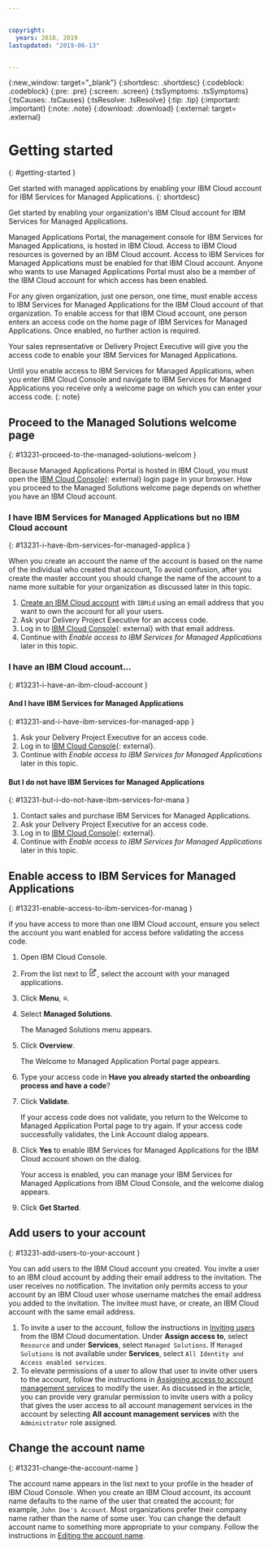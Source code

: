 ```yaml
---


copyright:
  years: 2018, 2019
lastupdated: "2019-06-13"


---
```


{:new_window: target="_blank"} 
{:shortdesc: .shortdesc} 
{:codeblock: .codeblock} 
{:pre: .pre} 
{:screen: .screen} 
{:tsSymptoms: .tsSymptoms} 
{:tsCauses: .tsCauses} 
{:tsResolve: .tsResolve} 
{:tip: .tip} 
{:important: .important} 
{:note: .note} 
{:download: .download} 
{:external: target= .external} 

# Getting started
{: #getting-started } 

Get started with managed applications by enabling your IBM Cloud account for IBM Services for Managed Applications.
{: shortdesc} 

Get started by enabling your organization's IBM Cloud account for IBM
Services for Managed Applications.

Managed Applications Portal, the management console for IBM Services for
Managed Applications, is hosted in IBM Cloud. Access to IBM Cloud
resources is governed by an IBM Cloud account. Access to IBM Services
for Managed Applications must be enabled for that IBM Cloud account.
Anyone who wants to use Managed Applications Portal must also be a
member of the IBM Cloud account for which access has been enabled.

For any given organization, just one person, one time, must enable
access to IBM Services for Managed Applications for the IBM Cloud
account of that organization. To enable access for that IBM Cloud
account, one person enters an access code on the home page of IBM
Services for Managed Applications. Once enabled, no further action is
required.

Your sales representative or Delivery Project Executive will give you
the access code to enable your IBM Services for Managed Applications.

Until you enable access to IBM Services for Managed
Applications, when you enter IBM Cloud Console and navigate to IBM
Services for Managed Applications you receive only a welcome page on
which you can enter your access code.
{: note} 

## Proceed to the Managed Solutions welcome page
{: #13231-proceed-to-the-managed-solutions-welcom } 

Because Managed Applications Portal is hosted in IBM Cloud, you must
open the [IBM Cloud Console](https://cloud.ibm.com/){: external} login page in your
browser. How you proceed to the Managed Solutions welcome page depends
on whether you have an IBM Cloud
account.

### I have IBM Services for Managed Applications but no IBM Cloud account
{: #13231-i-have-ibm-services-for-managed-applica } 

When you create an account the name of the account is based on the name
of the individual who created that account, To avoid confusion, after
you create the master account you should change the name of the account
to a name more suitable for your organization as discussed later in this
topic.

1.  [Create an IBM Cloud
    account](/docs/account/account_faq.html#create-account) with `IBMid`
    using an email address that you want to own the account for all your
    users.
2.  Ask your Delivery Project Executive for an access code.
3.  Log in to [IBM Cloud Console](https://cloud.ibm.com/){: external} with that
    email address.
4.  Continue with *_Enable access to IBM Services for Managed
    Applications_* later in this topic.

### I have an IBM Cloud account...
{: #13231-i-have-an-ibm-cloud-account } 

#### And I have IBM Services for Managed Applications
{: #13231-and-i-have-ibm-services-for-managed-app } 

1.  Ask your Delivery Project Executive for an access code.
2.  Log in to [IBM Cloud Console](https://cloud.ibm.com/){: external}.
3.  Continue with *_Enable access to IBM Services for Managed
    Applications_* later in this topic.

#### But I do not have IBM Services for Managed Applications
{: #13231-but-i-do-not-have-ibm-services-for-mana } 

1.  Contact sales and purchase IBM Services for Managed Applications.
2.  Ask your Delivery Project Executive for an access code.
3.  Log in to [IBM Cloud Console](https://cloud.ibm.com/){: external}.
4.  Continue with *_Enable access to IBM Services for Managed
    Applications_* later in this topic.

## Enable access to IBM Services for Managed Applications
{: #13231-enable-access-to-ibm-services-for-manag } 

if you have access to more than one IBM Cloud account, ensure you select
the account you want enabled for access before validating the access
code.

1.  Open IBM Cloud Console.

2.  From the list next to <svg aria-label="pencil with paper"
    alt="pencil with paper" viewBox="0 0 32 32" width="16"
    height="16"><path d="M22 22v6H6V4h10V2H6a2 2 0 0 0-2 2v24a2 2 0 0
    0 2 2h16a2 2 0 0 0 2-2v-6z"/><path d="M29.537 5.76L26.24
    2.463a1.58 1.58 0 0 0-2.236 0L10 16.467V22h5.533L29.537 7.995a1.58
    1.58 0 0 0 0-2.235zM14.704 20H12v-2.704l9.44-9.441 2.705
    2.704zM25.56 9.145l-2.704-2.704 2.267-2.267 2.704
    2.704z"/></svg>, select the account with your managed
    applications.

3.  Click **Menu**, ≡.

4.  Select **Managed Solutions**.
    
    The Managed Solutions menu appears.

5.  Click **Overview**.
    
    The Welcome to Managed Application Portal page appears.

6.  Type your access code in **Have you already started the onboarding
    process and have a code**?

7.  Click **Validate**.
    
    If your access code does not validate, you return to the Welcome to
    Managed Application Portal page to try again. If your access code
    successfully validates, the Link Account dialog appears.

8.  Click **Yes** to enable IBM Services for Managed Applications for
    the IBM Cloud account shown on the dialog.
    
    Your access is enabled, you can manage your IBM Services for Managed
    Applications from IBM Cloud Console, and the welcome dialog appears.

9.  Click **Get Started**.

## Add users to your account
{: #13231-add-users-to-your-account } 

You can add users to the IBM Cloud account you created. You invite a
user to an IBM cloud account by adding their email address to the
invitation. The user receives no notification. The invitation only
permits access to your account by an IBM Cloud user whose username
matches the email address you added to the invitation. The invitee must
have, or create, an IBM Cloud account with the same email address.

1.  To invite a user to the account, follow the instructions in
    [Inviting users](/docs/iam/iamuserinv.html#iamuserinv) from the IBM
    Cloud documentation. Under **Assign access to**, select `Resource`
    and under **Services**, select `Managed Solutions`. If `Managed
    Solutions` is not available under **Services**, select `All Identity
    and Access enabled services`.
2.  To elevate permissions of a user to allow that user to invite other
    users to the account, follow the instructions in [Assigning access
    to account management
    services](/docs/iam?topic=iam-account-services#account-services) to
    modify the user. As discussed in the article, you can provide very
    granular permission to invite users with a policy that gives the
    user access to all account management services in the account by
    selecting **All account management services** with the
    `Administrator` role assigned.

## Change the account name
{: #13231-change-the-account-name } 

The account name appears in the list next to your profile in the header
of IBM Cloud Console. When you create an IBM Cloud account, its account
name defaults to the name of the user that created the account; for
example, `John Doe's Account`. Most organizations prefer their company
name rather than the name of some user. You can change the default
account name to something more appropriate to your company. Follow the
instructions in [Editing the account
name](/docs/account?topic=account-account_settings#change-acct-name).
